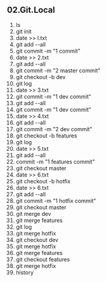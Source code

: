 ## 02.Git.Local

1. ls
2. git init
3. date >> l.txt
4. git add --all
5. git commit -m "1 commit"
6. date >> 2.txt
7. git add --all
8. git commit -m "2 master commit"
9. git checkout -b dev
10. git log
11. date >> 3.txt
12. git commit -m "1 dev commit"
13. git add --all
14. git commit -m "1 dev commit"
15. date >> 4.txt
16. git add --all
17. git commit -m "2 dev commit"
18. git checkout -b features
19. git log
20. date >> 5.txt
21. git add --all
22. commit -m "1 features commit"
23. git checkout master
24. date >> 6.txt
25. git checkout -b hotfix
26. date >> 6.txt
27. git add --all
28. git commit -m "1 hotfix commit"
29. git checkout master
30. git merge dev
31. git merge features
32. git log
33. git merge hotfix
34. git checkout dev
35. git merge hotfix
36. git merge features
37. git checkout features
38. git merge hotfix
39. history
